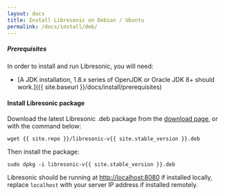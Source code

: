 ```yaml
---
layout: docs
title: Install Libresonic on Debian / Ubuntu
permalink: /docs/install/deb/
---
```

##### Prerequisites

In order to install and run Libresonic, you will need:
- [A JDK installation, 1.8.x series of OpenJDK or Oracle JDK 8+ should work.]({{ site.baseurl }}/docs/install/prerequisites)

#### Install Libresonic package

Download the latest Libresonic .deb package from the [download page](/download), or with the command below:

```
wget {{ site.repo }}/libresonic-v{{ site.stable_version }}.deb
```

Then install the package:

```
sudo dpkg -i libresonic-v{{ site.stable_version }}.deb
```

Libresonic should be running at [http://localhost:8080](http://localhost:8080) if installed locally, replace `localhost` with your server IP address if installed remotely.
